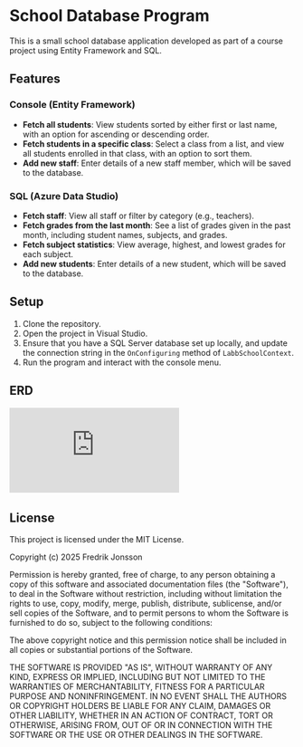 # School Database Program

This is a small school database application developed as part of a course project using Entity Framework and SQL.

## Features

### Console (Entity Framework)
- **Fetch all students**: View students sorted by either first or last name, with an option for ascending or descending order.
- **Fetch students in a specific class**: Select a class from a list, and view all students enrolled in that class, with an option to sort them.
- **Add new staff**: Enter details of a new staff member, which will be saved to the database.

### SQL (Azure Data Studio)
- **Fetch staff**: View all staff or filter by category (e.g., teachers).
- **Fetch grades from the last month**: See a list of grades given in the past month, including student names, subjects, and grades.
- **Fetch subject statistics**: View average, highest, and lowest grades for each subject.
- **Add new students**: Enter details of a new student, which will be saved to the database.

## Setup
1. Clone the repository.
2. Open the project in Visual Studio.
3. Ensure that you have a SQL Server database set up locally, and update the connection string in the `OnConfiguring` method of `LabbSchoolContext`.
4. Run the program and interact with the console menu.

## ERD

![Database Screenshot](https://github.com/JonssonF/Databas_SUT24_LABB3/blob/main/ER%20Labb3.drawio.pdf)

## License
This project is licensed under the MIT License.

Copyright (c) 2025 Fredrik Jonsson

Permission is hereby granted, free of charge, to any person obtaining a copy
of this software and associated documentation files (the "Software"), to deal
in the Software without restriction, including without limitation the rights
to use, copy, modify, merge, publish, distribute, sublicense, and/or sell
copies of the Software, and to permit persons to whom the Software is
furnished to do so, subject to the following conditions:

The above copyright notice and this permission notice shall be included in all
copies or substantial portions of the Software.

THE SOFTWARE IS PROVIDED "AS IS", WITHOUT WARRANTY OF ANY KIND, EXPRESS OR
IMPLIED, INCLUDING BUT NOT LIMITED TO THE WARRANTIES OF MERCHANTABILITY,
FITNESS FOR A PARTICULAR PURPOSE AND NONINFRINGEMENT. IN NO EVENT SHALL THE
AUTHORS OR COPYRIGHT HOLDERS BE LIABLE FOR ANY CLAIM, DAMAGES OR OTHER
LIABILITY, WHETHER IN AN ACTION OF CONTRACT, TORT OR OTHERWISE, ARISING FROM,
OUT OF OR IN CONNECTION WITH THE SOFTWARE OR THE USE OR OTHER DEALINGS IN THE
SOFTWARE.

